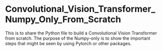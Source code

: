 # Convolutional_Vision_Transformer_Numpy_Only_From_Scratch

This is to share the Python file to build a Convolutional Vision Transformer from scratch. The purpose of the Numpy-only is to show the important steps that might be seen by using Pytorch or other packages.
